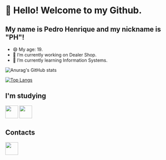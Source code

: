 # 👋 Hello! Welcome to my Github.
## My name is Pedro Henrique and my nickname is "PH"!

- 😄 My age: 19.
- 🔭 I’m currently working on Dealer Shop.
- 🌱 I’m currently learning Information Systems.

![Anurag's GitHub stats](https://github-readme-stats.vercel.app/api?username=PedrohgdSantos&show_icons=true&theme=vision-friendly-dark)

[![Top Langs](https://github-readme-stats.vercel.app/api/top-langs/?username=PedrohgdSantos&theme=vision-friendly-dark)](https://github.com/PedrohgdSantos/github-readme-stats)


## I'm studying
<img loading="lazy" src="https://cdn.jsdelivr.net/gh/devicons/devicon@latest/icons/javascript/javascript-original.svg" width="40" height="40" /> <img loading="lazy" src="https://cdn.jsdelivr.net/gh/devicons/devicon@latest/icons/python/python-original.svg" width="40" height="40"/>

          


## Contacts
<div>
<a href="https://www.linkedin.com/in/pedro-henrique-s-b75396298/" target="_blank"><img loading="lazy" src="https://cdn.jsdelivr.net/gh/devicons/devicon@latest/icons/linkedin/linkedin-original.svg" target="_blank" width="40" height="40"></a>
